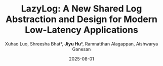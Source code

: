 ---
title: "LazyLog: A New Shared Log Abstraction and Design for Modern Low-Latency Applications"
collection: publications
link: https://dl.acm.org/doi/pdf/10.1145/3750445
excerpt: '\* equal contribution'
author:  "Xuhao Luo,  Shreesha Bhat*,  **Jiyu Hu**\\*,  Ramnatthan Alagappan,  Aishwarya Ganesan"
date: 2025-08-01
venue: 'ACM Trans. Comput. Syst.'
citation: ' Xuhao Luo,  Shreesha Bhat,  Jiyu Hu,  Ramnatthan Alagappan,  Aishwarya Ganesan, &quot;LazyLog: A New Shared Log Abstraction and Design for Modern Low-Latency Applications.&quot; ACM Trans. Comput. Syst., 2025.'
---